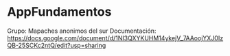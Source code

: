# AppFundamentos
Grupo: Mapaches anonimos del sur
Documentación:
https://docs.google.com/document/d/1NI3QXYKUHM14ykejV_7AAoojYXJ0IzQB-25SCKc2ntQ/edit?usp=sharing
